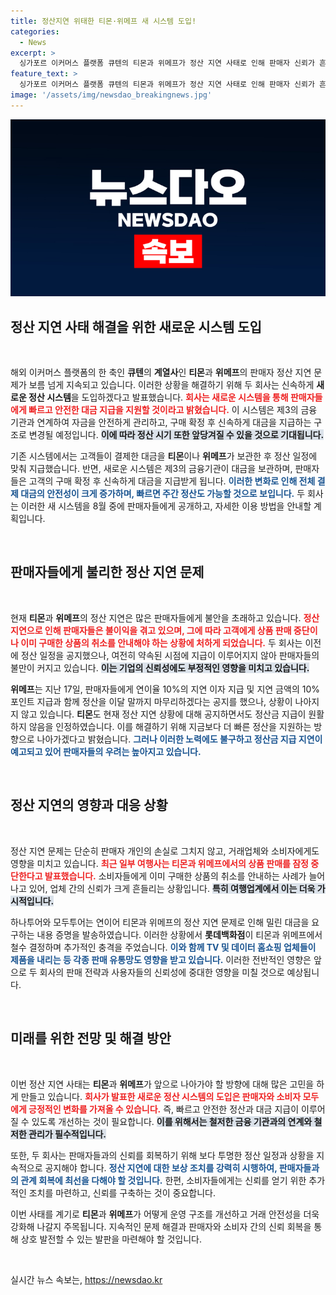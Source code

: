 ```yaml
---
title: 정산지연 위태한 티몬·위메프 새 시스템 도입!
categories:
  - News
excerpt: >
  싱가포르 이커머스 플랫폼 큐텐의 티몬과 위메프가 정산 지연 사태로 인해 판매자 신뢰가 흔들리고 있다. 이들은 새로운 안전한 정산 시스템 도입을 통해 문제 해결에 나서겠다고 밝혔지만, 여전히 판매 중단 사례가 속출하고 있다.
feature_text: >
  싱가포르 이커머스 플랫폼 큐텐의 티몬과 위메프가 정산 지연 사태로 인해 판매자 신뢰가 흔들리고 있다. 이들은 새로운 안전한 정산 시스템 도입을 통해 문제 해결에 나서겠다고 밝혔지만, 여전히 판매 중단 사례가 속출하고 있다.
image: '/assets/img/newsdao_breakingnews.jpg'
---
```


<p><img src="/assets/img/newsdao_breakingnews.jpg" alt="ontimetimes 속보" /></p>

<h2 data-ke-size="size26">정산 지연 사태 해결을 위한 새로운 시스템 도입</h2>

<p data-ke-size="size16">&nbsp;</p>

<p>해외 이커머스 플랫폼의 한 축인 <strong>큐텐</strong>의 <b>계열사</b>인 <strong>티몬</strong>과 <strong>위메프</strong>의 판매자 정산 지연 문제가 보름 넘게 지속되고 있습니다. 이러한 상황을 해결하기 위해 두 회사는 신속하게 <b>새로운 정산 시스템</b>을 도입하겠다고 발표했습니다. <b><span style="color: #ee2323;">회사는 새로운 시스템을 통해 판매자들에게 빠르고 안전한 대금 지급을 지원할 것이라고 밝혔습니다.</span></b> 이 시스템은 제3의 금융 기관과 연계하여 자금을 안전하게 관리하고, 구매 확정 후 신속하게 대금을 지급하는 구조로 변경될 예정입니다. <b><span style="background-color: #21538527;">이에 따라 정산 시기 또한 앞당겨질 수 있을 것으로 기대됩니다.</span></b></p>

<p>기존 시스템에서는 고객들이 결제한 대금을 <strong>티몬</strong>이나 <strong>위메프</strong>가 보관한 후 정산 일정에 맞춰 지급했습니다. 반면, 새로운 시스템은 제3의 금융기관이 대금을 보관하며, 판매자들은 고객의 구매 확정 후 신속하게 대금을 지급받게 됩니다. <b><span style="color: #1a5490;">이러한 변화로 인해 전체 결제 대금의 안전성이 크게 증가하며, 빠르면 주간 정산도 가능할 것으로 보입니다.</span></b> 두 회사는 이러한 새 시스템을 8월 중에 판매자들에게 공개하고, 자세한 이용 방법을 안내할 계획입니다.</p>

<p data-ke-size="size16">&nbsp;</p>

<h2 data-ke-size="size26">판매자들에게 불리한 정산 지연 문제</h2>

<p data-ke-size="size16">&nbsp;</p>

<p>현재 <strong>티몬</strong>과 <strong>위메프</strong>의 정산 지연은 많은 판매자들에게 불안을 초래하고 있습니다. <b><span style="color: #ee2323;">정산 지연으로 인해 판매자들은 불이익을 겪고 있으며, 그에 따라 고객에게 상품 판매 중단이나 이미 구매한 상품의 취소를 안내해야 하는 상황에 처하게 되었습니다.</span></b> 두 회사는 이전에 정산 일정을 공지했으나, 여전히 약속된 시점에 지급이 이루어지지 않아 판매자들의 불만이 커지고 있습니다. <b><span style="background-color: #21538527;">이는 기업의 신뢰성에도 부정적인 영향을 미치고 있습니다.</span></b></p>

<p><strong>위메프</strong>는 지난 17일, 판매자들에게 연이율 10%의 지연 이자 지급 및 지연 금액의 10%포인트 지급과 함께 정산을 이달 말까지 마무리하겠다는 공지를 했으나, 상황이 나아지지 않고 있습니다. <strong>티몬</strong>도 현재 정산 지연 상황에 대해 공지하면서도 정산금 지급이 원활하지 않음을 인정하였습니다. 이를 해결하기 위해 지금보다 더 빠른 정산을 지원하는 방향으로 나아가겠다고 밝혔습니다. <b><span style="color: #1a5490;">그러나 이러한 노력에도 불구하고 정산금 지급 지연이 예고되고 있어 판매자들의 우려는 높아지고 있습니다.</span></b></p>

<p data-ke-size="size16">&nbsp;</p>

<h2 data-ke-size="size26">정산 지연의 영향과 대응 상황</h2>

<p data-ke-size="size16">&nbsp;</p>

<p>정산 지연 문제는 단순히 판매자 개인의 손실로 그치지 않고, 거래업체와 소비자에게도 영향을 미치고 있습니다. <b><span style="color: #ee2323;">최근 일부 여행사는 티몬과 위메프에서의 상품 판매를 잠정 중단한다고 발표했습니다.</span></b> 소비자들에게 이미 구매한 상품의 취소를 안내하는 사례가 늘어나고 있어, 업체 간의 신뢰가 크게 흔들리는 상황입니다. <b><span style="background-color: #21538527;">특히 여행업계에서 이는 더욱 가시적입니다.</span></b></p>

<p>하나투어와 모두투어는 연이어 티몬과 위메프의 정산 지연 문제로 인해 밀린 대금을 요구하는 내용 증명을 발송하였습니다. 이러한 상황에서 <strong>롯데백화점</strong>이 티몬과 위메프에서 철수 결정하며 추가적인 충격을 주었습니다. <b><span style="color: #1a5490;">이와 함께 TV 및 데이터 홈쇼핑 업체들이 제품을 내리는 등 각종 판매 유통망도 영향을 받고 있습니다.</span></b> 이러한 전반적인 영향은 앞으로 두 회사의 판매 전략과 사용자들의 신뢰성에 중대한 영향을 미칠 것으로 예상됩니다.</p>

<p data-ke-size="size16">&nbsp;</p>

<h2 data-ke-size="size26">미래를 위한 전망 및 해결 방안</h2>

<p data-ke-size="size16">&nbsp;</p>

<p>이번 정산 지연 사태는 <strong>티몬</strong>과 <strong>위메프</strong>가 앞으로 나아가야 할 방향에 대해 많은 고민을 하게 만들고 있습니다. <b><span style="color: #ee2323;">회사가 발표한 새로운 정산 시스템의 도입은 판매자와 소비자 모두에게 긍정적인 변화를 가져올 수 있습니다.</span></b> 즉, 빠르고 안전한 정산과 대금 지급이 이루어질 수 있도록 개선하는 것이 필요합니다. <b><span style="background-color: #21538527;">이를 위해서는 철저한 금융 기관과의 연계와 철저한 관리가 필수적입니다.</span></b></p>

<p>또한, 두 회사는 판매자들과의 신뢰를 회복하기 위해 보다 투명한 정산 일정과 상황을 지속적으로 공지해야 합니다. <b><span style="color: #1a5490;">정산 지연에 대한 보상 조치를 강력히 시행하여, 판매자들과의 관계 회복에 최선을 다해야 할 것입니다.</span></b> 한편, 소비자들에게는 신뢰를 얻기 위한 추가적인 조치를 마련하고, 신뢰를 구축하는 것이 중요합니다.</p>

<p>이번 사태를 계기로 <strong>티몬</strong>과 <strong>위메프</strong>가 어떻게 운영 구조를 개선하고 거래 안전성을 더욱 강화해 나갈지 주목됩니다. 지속적인 문제 해결과 판매자와 소비자 간의 신뢰 회복을 통해 상호 발전할 수 있는 발판을 마련해야 할 것입니다.</p>

<p data-ke-size="size16">&nbsp;</p>
실시간 뉴스 속보는, <a href="https://newsdao.kr" rel="dofollow">https://newsdao.kr</a>


